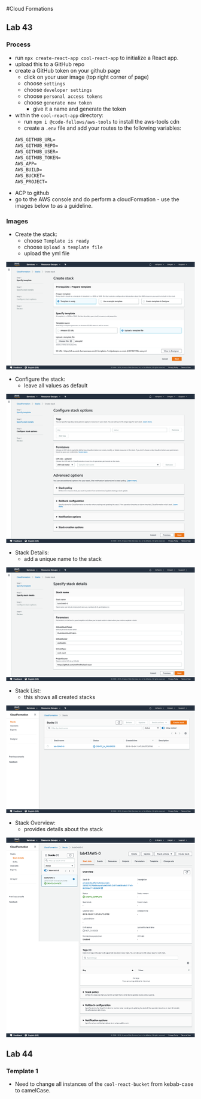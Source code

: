 #Cloud Formations

## Lab 43
### Process
* run `npx create-react-app cool-react-app` to initialize a React app.
* upload this to a GitHub repo
* create a GitHub token on your github page
  * click on your user image (top right corner of page)
  * choose `settings`
  * choose `developer settings`
  * choose `personal access tokens`
  * choose `generate new token`
    * give it a name and generate the token
* within the `cool-react-app` directory:
  * run `npm i @code-fellows/aws-tools` to install the aws-tools cdn
  * create a `.env` file and add your routes to the following variables:
  ```
  AWS_GITHUB_URL=
  AWS_GITHUB_REPO=
  AWS_GITHUB_USER=
  AWS_GITHUB_TOKEN=
  AWS_APP=
  AWS_BUILD=
  AWS_BUCKET=
  AWS_PROJECT=
  ```
* ACP to github
* go to the AWS console and do perform a cloudFormation - use the images below to as a guideline.

### Images

* Create the stack:
  * choose `Template is ready`
  * choose `Upload a template file`
  * upload the yml file

![create stack](./assets/create-stack.png)

* Configure the stack:
  * leave all values as default

![configure stack](./assets/configure-stack.png)

* Stack Details:
  * add a unique name to the stack

![stack details](./assets/stack-details.png)

* Stack List:
  * this shows all created stacks

![stack list](./assets/stacks.png)

* Stack Overview:
  * provides details about the stack

![stack overview](./assets/stack-overview1.png)

## Lab 44
### Template 1
* Need to change all instances of the `cool-react-bucket` from kebab-case to camelCase.
